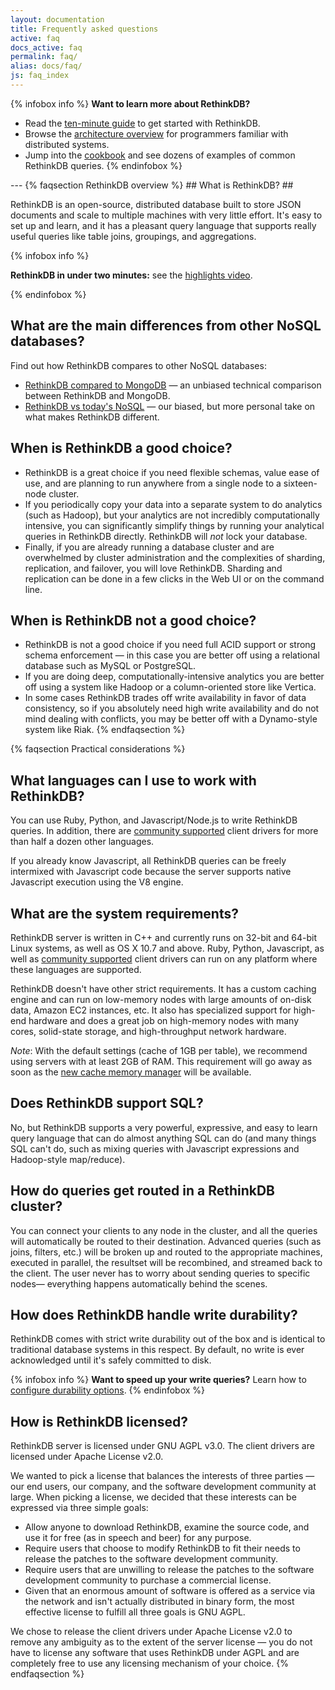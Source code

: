 ```yaml
---
layout: documentation
title: Frequently asked questions
active: faq
docs_active: faq
permalink: faq/
alias: docs/faq/
js: faq_index
---
```

{% infobox info %}
<strong>Want to learn more about RethinkDB?</strong>

* Read the <a href="/docs/guide/javascript/">ten-minute guide</a> to get started with RethinkDB.
* Browse the <a href="/docs/architecture/">architecture overview</a> for programmers familiar with distributed systems.
* Jump into the [cookbook](/docs/cookbook/javascript/) and see dozens of examples of common RethinkDB queries.
{% endinfobox %}

<div id="faqcontents"></div>
---
{% faqsection RethinkDB overview %}
## What is RethinkDB? ##

RethinkDB is an open-source, distributed database built to store JSON
documents and scale to multiple machines with very little effort. It's
easy to set up and learn, and it has a pleasant query language that
supports really useful queries like table joins, groupings, and
aggregations.

{% infobox info %}
    <p><strong>RethinkDB in under two minutes:</strong> see the <a href="/videos/what-is-rethinkdb">highlights video</a>.</p>
{% endinfobox %}

## What are the main differences from other NoSQL databases? ##

Find out how RethinkDB compares to other NoSQL databases:

- [RethinkDB compared to MongoDB](/docs/comparison-tables/) &mdash; an unbiased technical comparison between RethinkDB and MongoDB.
- [RethinkDB vs today's NoSQL](/docs/rethinkdb-vs-mongodb/) &mdash; our biased, but more personal take on what makes RethinkDB different.

## When is RethinkDB a good choice? ##

- RethinkDB is a great choice if you need flexible schemas, value ease of use,
  and are planning to run anywhere from a single node to a sixteen-node
  cluster.
- If you periodically copy your data into a separate system to do analytics
  (such as Hadoop), but your analytics are not incredibly computationally
  intensive, you can significantly simplify things by running your analytical
  queries in RethinkDB directly. RethinkDB will _not_ lock your database.
- Finally, if you are already running a database cluster and are overwhelmed by
  cluster administration and the complexities of sharding, replication, and
  failover, you will love RethinkDB. Sharding and replication can be done in a
  few clicks in the Web UI or on the command line.


## When is RethinkDB not a good choice? ##

- RethinkDB is not a good choice if you need full ACID support or strong schema
  enforcement &mdash; in this case you are better off using a relational
  database such as MySQL or PostgreSQL.
- If you are doing deep, computationally-intensive analytics you are better off
  using a system like Hadoop or a column-oriented store like Vertica.
- In some cases RethinkDB trades off write availability in favor of data
  consistency, so if you absolutely need high write availability and do not
  mind dealing with conflicts, you may be better off with a Dynamo-style system
  like Riak.
{% endfaqsection %}

{% faqsection Practical considerations %}
## What languages can I use to work with RethinkDB? ##

You can use Ruby, Python, and Javascript/Node.js to write RethinkDB
queries. In addition, there are [community
supported](/docs/install-drivers/) client drivers for more than half a
dozen other languages.

If you already know Javascript, all RethinkDB queries can be freely
intermixed with Javascript code because the server supports native
Javascript execution using the V8 engine.

## What are the system requirements? ##

RethinkDB server is written in C++ and currently runs on 32-bit and
64-bit Linux systems, as well as OS X 10.7 and above. Ruby, Python,
Javascript, as well as [community supported](/docs/install-drivers/)
client drivers can run on any platform where these languages are
supported.

RethinkDB doesn't have other strict requirements. It has a custom
caching engine and can run on low-memory nodes with large amounts of
on-disk data, Amazon EC2 instances, etc. It also has specialized
support for high-end hardware and does a great job on high-memory
nodes with many cores, solid-state storage, and high-throughput
network hardware.

_Note_: With the default settings (cache of 1GB per table), we
recommend using servers with at least 2GB of RAM. This requirement
will go away as soon as the
[new cache memory manager](https://github.com/rethinkdb/rethinkdb/issues/97)
will be available.

## Does RethinkDB support SQL? ##

No, but RethinkDB supports a very powerful, expressive, and easy to
learn query language that can do almost anything SQL can do (and many
things SQL can't do, such as mixing queries with Javascript
expressions and Hadoop-style map/reduce).

## How do queries get routed in a RethinkDB cluster? ##

You can connect your clients to any node in the cluster, and all the
queries will automatically be routed to their destination. Advanced
queries (such as joins, filters, etc.) will be broken up and routed to
the appropriate machines, executed in parallel, the resultset will be
recombined, and streamed back to the client. The user never has to
worry about sending queries to specific nodes&mdash; everything happens
automatically behind the scenes. 

## How does RethinkDB handle write durability? ##

RethinkDB comes with strict write durability out of the box and is
identical to traditional database systems in this respect. By default,
no write is ever acknowledged until it's safely committed to disk.

{% infobox info %}
<strong>Want to speed up your write queries?</strong> Learn how to
[configure durability options](/docs/troubleshooting/#why-are-my-inserts-slow).
{% endinfobox %}

## How is RethinkDB licensed? ##

RethinkDB server is licensed under GNU AGPL v3.0. The client drivers
are licensed under Apache License v2.0.

We wanted to pick a license that balances the interests of three
parties &mdash; our end users, our company, and the software
development community at large. When picking a license, we decided
that these interests can be expressed via three simple goals:

- Allow anyone to download RethinkDB, examine the source code, and use it for
  free (as in speech and beer) for any purpose.
- Require users that choose to modify RethinkDB to fit their needs to release
  the patches to the software development community.
- Require users that are unwilling to release the patches to the software
  development community to purchase a commercial license.
- Given that an enormous amount of software is offered as a service via the
  network and isn't actually distributed in binary form, the most effective
  license to fulfill all three goals is GNU AGPL.

We chose to release the client drivers under Apache License v2.0 to
remove any ambiguity as to the extent of the server license &mdash;
you do not have to license any software that uses RethinkDB under AGPL
and are completely free to use any licensing mechanism of your choice.
{% endfaqsection %}

